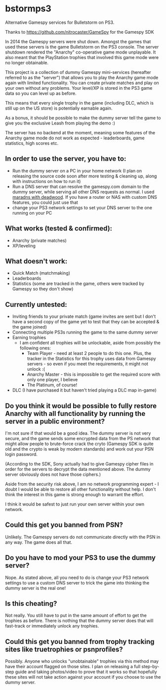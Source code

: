 # bstormps3

Alternative Gamespy services for Bulletstorm on PS3.

Thanks to https://github.com/nitrocaster/GameSpy for the Gamespy SDK

In 2014 the Gamespy servers were shut down. Amongst the games that used these servers is the game Bulletstorm on the PS3 console. The server shutdown rendered the "Anarchy" co-operative game mode unplayable. It also meant that the PlayStation trophies that involved this game mode were no longer obtainable.

This project is a collection of dummy Gamespy mini-services (hereafter referred to as the "server") that allows you to play the Anarchy game mode again with limited functionality. You can create private matches and play on your own without any problems. Your level/XP is stored in the PS3 game data so you can level up as before.

This means that every single trophy in the game (including DLC, which is still up on the US store) is potentially earnable again.

As a bonus, it should be possible to make the dummy server tell the game to give you the exclusive Leash from playing the demo :)

The server has no backend at the moment, meaning some features of the Anarchy game mode do not work as expected - leaderboards, game statistics, high scores etc.

## In order to use the server, you have to:
* Run the dummy server on a PC in your home network (I plan on releasing the source code soon after more testing & cleaning up, along with instructions on how to run it)
* Run a DNS server that can resolve the gamespy.com domain to the dummy server, while serving all other DNS requests as normal. I used [maradns with deadwood](http://maradns.samiam.org/). If you have a router or NAS with custom DNS features, you could just use that
* change your PS3 network settings to set your DNS server to the one running on your PC

## What works (tested & confirmed):
* Anarchy (private matches)
* XP/leveling

## What doesn't work:
* Quick Match (matchmaking)
* Leaderboards
* Statistics (some are tracked in the game, others were tracked by Gamespy so they don't show)

## Currently untested:
* Inviting friends to your private match (game invites are sent but I don't have a second copy of the game yet to test that they can be accepted & the game joined)
* Connecting multiple PS3s running the game to the same dummy server
* Earning trophies
  * I am confident all trophies will be unlockable, aside from possibly the following ones:
    * Team Player - need at least 2 people to do this one. Plus, the tracker in the Statistics for this trophy uses data from Gamespy servers - so even if you meet the requirements, it might not unlock :(
    * Anarchy Master - this is impossible to get the required score with only one player, I believe
    * The Platinum, of course!
* DLC (I have purchased it but haven't tried playing a DLC map in-game)

## Do you think it would be possible to fully restore Anarchy with all functionality by running the server in a public environment?

I'm not sure if that would be a good idea. The dummy server is not very secure, and the game sends some encrypted data from the PS network that might allow people to brute-force crack the cryto (Gamespy SDK is quite old and the crypto is weak by modern standards) and work out your PSN login password. 

(According to the SDK, Sony actually had to give Gamespy cipher files in order for the servers to decrypt the data mentioned above. The dummy server obviously does not have those ciphers.)

Aside from the security risk above, I am no network programming expert - I doubt I would be able to restore all other functionality without help. I don't think the interest in this game is strong enough to warrant the effort.

I think it would be safest to just run your own server within your own network.

## Could this get you banned from PSN?
Unlikely. The Gamespy servers do not communicate directly with the PSN in any way. The game does all that.

## Do you have to mod your PS3 to use the dummy server?
Nope. As stated above, all you need to do is change your PS3 network settings to use a custom DNS server to trick the game into thinking the dummy server is the real one!

## Is this cheating?
Not really. You still have to put in the same amount of effort to get the trophies as before. There is nothing that the dummy server does that will fast-track or immediately unlock any trophies.

## Could this get you banned from trophy tracking sites like truetrophies or psnprofiles?
Possibly. Anyone who unlocks "unobtainable" trophies via this method may have their account flagged on those sites. I plan on releasing a full step-by-step guide and taking photos/video to prove that it works so that hopefully these sites will not take action against your account if you choose to use the dummy server.
